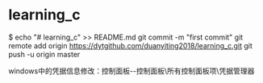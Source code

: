 # learning_c


$  echo "# learning_c" >> README.md
git commit -m "first commit"
git remote add origin https://dytgithub.com/duanyiting2018/learning_c.git
git push -u origin master
 
windows中的凭据信息修改：控制面板--控制面板\所有控制面板项\凭据管理器
